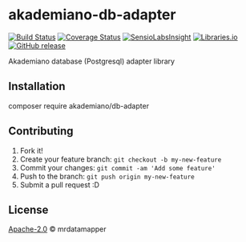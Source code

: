 # akademiano-db-adapter
[![Build Status](https://travis-ci.org/mrdatamapper/akademiano-db-adapter.svg?branch=master)](https://travis-ci.org/mrdatamapper/akademiano-db-adapter)
[![Coverage Status](https://coveralls.io/repos/github/mrdatamapper/akademiano-db-adapter/badge.svg)](https://coveralls.io/github/mrdatamapper/akademiano-db-adapter)
[![SensioLabsInsight](https://insight.sensiolabs.com/projects/993b926b-6061-4c63-88ff-c499e6295ae0/mini.png)](https://insight.sensiolabs.com/projects/993b926b-6061-4c63-88ff-c499e6295ae0)
[![Libraries.io ](https://img.shields.io/librariesio/github/mrdatamapper/akademiano-db-adapter.svg)](https://libraries.io/github/mrdatamapper/akademiano-db-adapter)
[![GitHub release](https://img.shields.io/github/release/mrdatamapper/akademiano-db-adapter.svg)]()

Akademiano database (Postgresql) adapter library

## Installation

composer require akademiano/db-adapter

## Contributing

1. Fork it!
2. Create your feature branch: `git checkout -b my-new-feature`
3. Commit your changes: `git commit -am 'Add some feature'`
4. Push to the branch: `git push origin my-new-feature`
5. Submit a pull request :D

## License

[Apache-2.0](https://www.apache.org/licenses/LICENSE-2.0) © mrdatamapper
